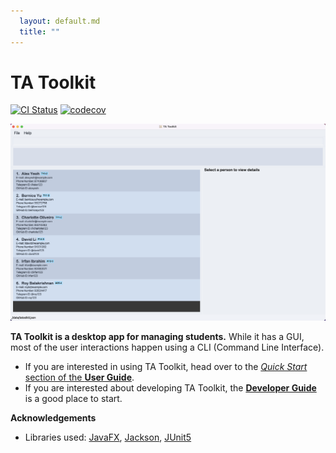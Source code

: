 ```yaml
---
  layout: default.md
  title: ""
---
```


# TA Toolkit

[![CI Status](https://github.com/AY2324S2-CS2103T-F14-3/tp/workflows/Java%20CI/badge.svg)](https://github.com//AY2324S2-CS2103T-F14-3/tp/actions)
[![codecov](https://codecov.io/gh/AY2324S2-CS2103T-F14-3/tp/branch/master/graph/badge.svg)](https://codecov.io/gh/AY2324S2-CS2103T-F14-3/tp)

![Ui](images/ActualUi.png)

**TA Toolkit is a desktop app for managing students.** While it has a GUI, most of the user interactions happen using a CLI (Command Line Interface).

* If you are interested in using TA Toolkit, head over to the [_Quick Start_ section of the **User Guide**](UserGuide.html#quick-start).
* If you are interested about developing TA Toolkit, the [**Developer Guide**](DeveloperGuide.html) is a good place to start.


**Acknowledgements**

* Libraries used: [JavaFX](https://openjfx.io/), [Jackson](https://github.com/FasterXML/jackson), [JUnit5](https://github.com/junit-team/junit5)
